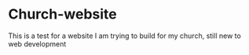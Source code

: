 # Church-website
This is a test for a website I am trying to build for my church, still new to web development
